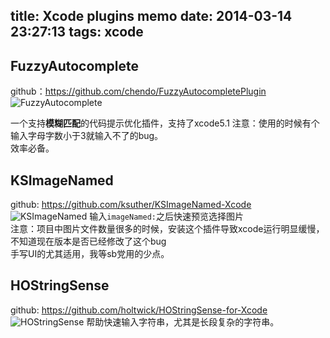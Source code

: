 title: Xcode plugins memo
date: 2014-03-14 23:27:13
tags: xcode
---

## FuzzyAutocomplete
github：https://github.com/chendo/FuzzyAutocompletePlugin
![FuzzyAutocomplete](https://raw.github.com/chendo/FuzzyAutocompletePlugin/master/demo.gif)

一个支持**模糊匹配**的代码提示优化插件，支持了xcode5.1
注意：使用的时候有个输入字母字数小于3就输入不了的bug。  
效率必备。

## KSImageNamed
github: https://github.com/ksuther/KSImageNamed-Xcode
![KSImageNamed](https://raw.github.com/ksuther/KSImageNamed-Xcode/master/screenshot.gif)
输入`imageNamed:`之后快速预览选择图片  
注意：项目中图片文件数量很多的时候，安装这个插件导致xcode运行明显缓慢，不知道现在版本是否已经修改了这个bug  
手写UI的尤其适用，我等sb党用的少点。

## HOStringSense
github: https://github.com/holtwick/HOStringSense-for-Xcode
![HOStringSense](https://github.com/holtwick/HOStringSense-for-Xcode/raw/master/StringDemoAnimation.gif)
帮助快速输入字符串，尤其是长段复杂的字符串。
